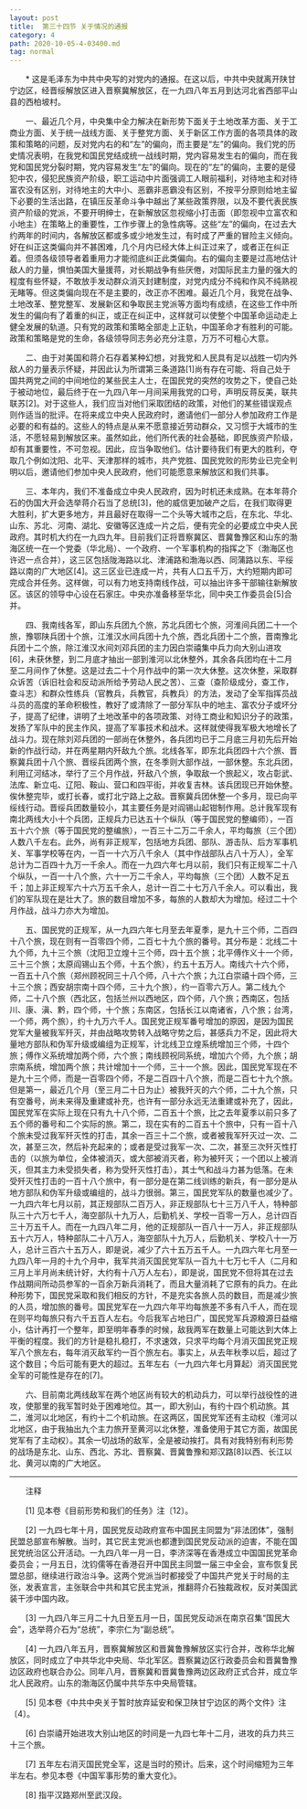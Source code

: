 ```yaml
---
layout: post
title:  第三十四节 关于情况的通报
category: 4
path: 2020-10-05-4-03400.md
tag: normal
---
```


　　* 这是毛泽东为中共中央写的对党内的通报。在这以后，中共中央就离开陕甘宁边区，经晋绥解放区进入晋察冀解放区，在一九四八年五月到达河北省西部平山县的西柏坡村。


　　一、最近几个月，中央集中全力解决在新形势下面关于土地改革方面、关于工商业方面、关于统一战线方面、关于整党方面、关于新区工作方面的各项具体的政策和策略的问题，反对党内右的和“左”的偏向，而主要是“左”的偏向。我们党的历史情况表明，在我党和国民党结成统一战线时期，党内容易发生右的偏向，而在我党和国民党分裂时期，党内容易发生“左”的偏向。现在的“左”的偏向，主要的是侵犯中农，侵犯民族资产阶级，职工运动中片面强调工人眼前福利，对待地主和对待富农没有区别，对待地主的大中小、恶霸非恶霸没有区别，不按平分原则给地主留下必要的生活出路，在镇压反革命斗争中越出了某些政策界限，以及不要代表民族资产阶级的党派，不要开明绅士，在新解放区忽视缩小打击面（即忽视中立富农和小地主）在策略上的重要性，工作步骤上的急性病等。这些“左”的偏向，在过去大约两年的时间内，各解放区都或多或少地发生过，有时成了严重的冒险主义倾向。好在纠正这类偏向并不甚困难，几个月内已经大体上纠正过来了，或者正在纠正着。但须各级领导者着重用力才能彻底纠正此类偏向。右的偏向主要是过高地估计敌人的力量，惧怕美国大量援蒋，对长期战争有些厌倦，对国际民主力量的强大的程度有些怀疑，不敢放手发动群众消灭封建制度，对党内成分不纯和作风不纯熟视无睹等。但这类偏向现在不是主要的，改正亦不困难。最近几个月，我党在战争、土地改革、整党整军、发展新区和争取民主党派等方面均有成绩，在这些工作中所发生的偏向有了着重的纠正，或正在纠正中，这样就可以使整个中国革命运动走上健全发展的轨道。只有党的政策和策略全部走上正轨，中国革命才有胜利的可能。政策和策略是党的生命，各级领导同志务必充分注意，万万不可粗心大意。

　　二、由于对美国和蒋介石存着某种幻想，对我党和人民具有足以战胜一切内外敌人的力量表示怀疑，并因此认为所谓第三条道路[1]尚有存在可能、将自己处于国共两党之间的中间地位的某些民主人士，在国民党的突然的攻势之下，使自己处于被动地位，最后终于在一九四八年一月间采用我党的口号，声明反蒋反美，联共联苏[2]。对于这些人，我们应当对他们采取团结的政策，对他们的某些错误观点则作适当的批评。在将来成立中央人民政府时，邀请他们一部分人参加政府工作是必要的和有益的。这些人的特点是从来不愿意接近劳动群众，又习惯于大城市的生活，不愿轻易到解放区来。虽然如此，他们所代表的社会基础，即民族资产阶级，却有其重要性，不可忽视。因此，应当争取他们。估计要待我们有更大的胜利，夺取几个例如沈阳、北平、天津那样的城市，共产党胜、国民党败的形势业已完全判明以后，邀请他们参加中央人民政府，他们可能愿意来解放区和我们共事。

　　三、本年内，我们不准备成立中央人民政府，因为时机还未成熟。在本年蒋介石的伪国大开会选举蒋介石当了总统[3]，他的威信更加破产之后，在我们取得更大胜利，扩大更多地方，并且最好在取得一二个头等大城市之后，在东北、华北、山东、苏北、河南、湖北、安徽等区连成一片之后，便有完全的必要成立中央人民政府。其时机大约在一九四九年。目前我们正将晋察冀区、晋冀鲁豫区和山东的渤海区统一在一个党委（华北局）、一个政府、一个军事机构的指挥之下（渤海区也许迟一点合并），这三区包括陇海路以北、津浦路和渤海以西、同蒲路以东、平绥路以南的广大地区[4]。这三区业已连成一片，共有人口五千万，大约短期内即可完成合并任务。这样做，可以有力地支持南线作战，可以抽出许多干部输往新解放区。该区的领导中心设在石家庄。中央亦准备移至华北，同中央工作委员会[5]合并。

　　四、我南线各军，即山东兵团九个旅，苏北兵团七个旅，河淮间兵团二十一个旅，豫鄂陕兵团十个旅，江淮汉水间兵团十九个旅，西北兵团十二个旅，晋南豫北兵团十二个旅，除江淮汉水间刘邓兵团的主力因白崇禧集中兵力向大别山进攻[6]，未获休整，到二月底才抽出一部到淮河以北休整外，其余各兵团均在十二月至二月间作了休整。这是过去二十个月作战中的第一次大休整。这次休整，采取群众诉苦（诉旧社会和反动派所给予劳动人民之苦）、三查（查阶级成分，查工作，查斗志）和群众性练兵（官教兵，兵教官，兵教兵）的方法，发动了全军指挥员战斗员的高度的革命积极性，教好了或清除了一部分军队中的地主、富农分子或坏分子，提高了纪律，讲明了土地改革中的各项政策、对待工商业和知识分子的政策，发扬了军队中的民主作风，提高了军事技术和战术。这样就使得我军极大地增长了战斗力。现在除刘邓兵团的一部尚在休整外，各兵团均已于二月底三月初先后开始新的作战行动，并在两星期内歼敌九个旅。北线各军，即东北兵团四十六个旅、晋察冀兵团十八个旅、晋绥兵团两个旅，在冬季则大部作战，一部休整。东北兵团，利用辽河结冰，举行了三个月作战，歼敌八个旅，争取敌一个旅起义，攻占彰武、法库、新立屯、辽阳、鞍山、营口和四平街，并收复吉林。该兵团现已开始休整。俟休整完毕，或打长春，或打北宁路上之敌。晋察冀兵团休整一个多月，现已向平绥线行动。晋绥兵团数量较小，其主要任务是对阎锡山起钳制作用。总计我军现有南北两线大小十个兵团，正规兵力已达五十个纵队（等于国民党的整编师），一百五十六个旅（等于国民党的整编旅），一百三十二万二千余人，平均每旅（三个团）人数八千左右。此外，尚有非正规军，包括地方兵团、部队、游击队、后方军事机关、军事学校等在内，一百一十六万八千余人（其中作战部队占八十万人），全军总计为二百四十九万一千余人。而在一九四六年七月以前，我们只有正规军二十八个纵队，一百一十八个旅，六十一万二千余人，平均每旅（三个团）人数不足五千；加上非正规军六十六万五千余人，总计一百二十七万八千余人。可以看出，我们的军队现在是壮大了。旅的数目增加不多，每旅的人数却大为增加。经过二十个月作战，战斗力亦大为增加。

　　五、国民党的正规军，从一九四六年七月至去年夏季，是九十三个师，二百四十八个旅，现在则有一百零四个师，二百七十九个旅的番号。其分布是：北线二十九个师，九十三个旅（沈阳卫立煌十三个师，四十五个旅；北平傅作义十一个师，三十三个旅；太原阎锡山五个师，十五个旅），约五十五万人。南线六十六个师，一百五十八个旅（郑州顾祝同三十八个师，八十六个旅；九江白崇禧十四个师，三十三个旅；西安胡宗南十四个师，三十九个旅），约一百零六万人。第二线九个师，二十八个旅（西北区，包括兰州以西地区，四个师，八个旅；西南区，包括川、康、滇、黔，四个师，十个旅；东南区，包括长江以南诸省，八个旅；台湾，一个师，两个旅），约十九万六千人。国民党正规军番号增加的原因，是因为国民党军大量被我军歼灭，并由战略攻势转入战略守势之后，甚感兵力不足，因此将大量地方部队和伪军升级或编组为正规军，计北线卫立煌系统增加三个师，十四个旅；傅作义系统增加两个师，六个旅；南线顾祝同系统，增加六个师，九个旅；胡宗南系统，增加两个旅；共计增加十一个师，三十一个旅。因此，国民党军现在不是九十三个师，而是一百零四个师，不是二百四十八个旅，而是二百七十九个旅。但是第一，最近几个月（至三月二十日为止）被我歼灭的六个师，二十九个旅，只有空番号，尚未来得及重建或补充，也许有一部分永远无法重建或补充了，因此，国民党军在实际上现在只有九十八个师，二百五十个旅，比之去年夏季以前只多了五个师的番号和二个实际的旅。第二，现在实有的二百五十个旅中，只有一百十八个旅未受过我军歼灭性的打击，其余一百三十二个旅，或者被我军歼灭过一次、二次，甚至三次，然后补充起来的；或者是受过我军一次、二次，甚至三次歼灭性打击的（以旅为单位，全体被消灭，或大部被消灭者，称为被歼灭；一个团以上被消灭，但其主力未受损失者，称为受歼灭性打击），其士气和战斗力甚为低落。在未受歼灭性打击的一百十八个旅中，有一部分是在第二线训练的新兵，有一部分是从地方部队和伪军升级或编组的，战斗力很弱。第三，国民党军队的数量也减少了。一九四六年七月以前，其正规部队二百万人，非正规部队七十三万八千人，特种部队三十六万七千人，海空部队十九万人，后勤机关、学校一百零一万人，总计四百三十万五千人。而在一九四八年二月，他的正规部队一百八十一万人，非正规部队五十六万人，特种部队二十八万人，海空部队十九万人，后勤机关、学校八十一万人，总计三百六十五万人，即是说，减少了六十五万五千人。一九四六年七月至一九四八年一月的十九个月中，我军共消灭国民党军队一百九十七万七千人（二月和三月上半月尚未统计好，大约有十八万人左右），即是说，国民党不但将其在过去作战期间所动员参军的一百余万新兵消耗了，而且大量消耗了它原有的兵力。在此种形势下，国民党采取和我们相反的方针，不是充实各旅人员的数目，而是减少旅的人员，增加旅的番号。国民党军在一九四六年平均每旅差不多有八千人，而在现在则平均每旅只有六千五百人左右。今后我军占地日广，国民党军兵源粮源日益缩小，估计再打一个整年，即至明年春季的时候，敌我两军在数量上可能达到大体上平衡的程度。我们的方针是稳扎稳打，不求速效，只求平均每个月消灭国民党正规军八个旅左右，每年消灭敌军约一百个旅左右。事实上，从去年秋季以后，超过了这个数目；今后可能有更大的超过。五年左右（一九四六年七月算起）消灭国民党全军的可能性是存在的[7]。

　　六、目前南北两线敌军在两个地区尚有较大的机动兵力，可以举行战役性的进攻，使那里的我军暂时处于困难地位。其一，即大别山，有约十四个机动旅。其二，淮河以北地区，有约十二个机动旅。在这两区，国民党军还有主动权（淮河以北地区，由于我抽出九个主力旅开至黄河以北休整，准备使用于其它方面，故国民党军有了主动权）。其余一切战场的敌军，全是被动挨打。具有对我特别有利形势的战场是东北、山东、西北、苏北、晋察冀、晋冀鲁豫和郑汉路[8]以西、长江以北、黄河以南的广大地区。


<hr>
　　注释

　　[1] 见本卷《目前形势和我们的任务》注〔12〕。

　　[2] 一九四七年十月，国民党反动政府宣布中国民主同盟为“非法团体”，强制民盟总部宣布解散。当时，其它民主党派也都遭到国民党反动派的迫害，不能在国民党统治区公开活动。一九四八年一月一日，李济深等在香港成立中国国民党革命委员会；一月五日，沈钧儒等在香港召开中国民主同盟一届三中全会，宣布恢复民盟总部，继续进行政治斗争。这两个党派当时都接受了中国共产党关于时局的主张，发表宣言，主张联合中共和其它民主党派，推翻蒋介石独裁政权，反对美国武装干涉中国内政。

　　[3] 一九四八年三月二十九日至五月一日，国民党反动派在南京召集“国民大会”，选举蒋介石为“总统”，李宗仁为“副总统”。

　　[4] 一九四八年五月，晋察冀解放区和晋冀鲁豫解放区实行合并，改称华北解放区，同时成立了中共华北中央局、华北军区。晋察冀边区行政委员会和晋冀鲁豫边区政府也联合办公。同年八月，晋察冀和晋冀鲁豫两边区政府正式合并，成立华北人民政府。山东的渤海区仍属中共华东中央局管辖。

　　[5] 见本卷《中共中央关于暂时放弃延安和保卫陕甘宁边区的两个文件》注〔4〕。

　　[6] 白崇禧开始进攻大别山地区的时间是一九四七年十二月，进攻的兵力共三十三个旅。

　　[7] 五年左右消灭国民党全军，这是当时的预计。后来，这个时间缩短为三年半左右。参见本卷《中国军事形势的重大变化》。

　　[8] 指平汉路郑州至武汉段。
